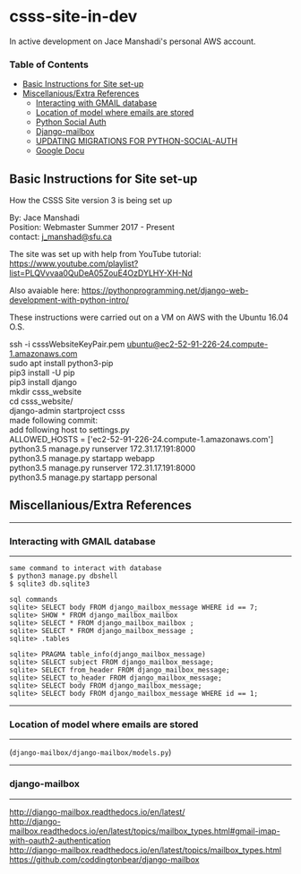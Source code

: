 # csss-site-in-dev

In active development on Jace Manshadi's personal AWS account.
### Table of Contents
 - [Basic Instructions for Site set-up](#basic-instructions-for-site-set-up)
 - [Miscellanious/Extra References](#miscellaniousextra-references)
    - [Interacting with GMAIL database](#interacting-with-gmail-database)
    - [Location of model where emails are stored](#location-of-model-where-emails-are-stored)
    - [Python Social Auth](##python-social-auth)
    - [Django-mailbox](#django-mailbox)
    - [UPDATING MIGRATIONS FOR PYTHON-SOCIAL-AUTH](#updating-migrations-for-python-social-auth)
    - [Google Docu](#google-docu)

## Basic Instructions for Site set-up

How the CSSS Site version 3 is being set up   
  
By: Jace Manshadi  
Position: Webmaster Summer 2017 - Present  
contact: j_manshad@sfu.ca  
  
The site was set up with help from YouTube tutorial: https://www.youtube.com/playlist?list=PLQVvvaa0QuDeA05ZouE4OzDYLHY-XH-Nd   
  
Also avaiable here: https://pythonprogramming.net/django-web-development-with-python-intro/  
  
These instructions were carried out on a VM on AWS with the Ubuntu 16.04 O.S.  
  
ssh -i csssWebsiteKeyPair.pem ubuntu@ec2-52-91-226-24.compute-1.amazonaws.com  
sudo apt install python3-pip  
pip3 install -U pip  
pip3 install django  
mkdir csss_website  
cd csss_website/  
django-admin startproject csss  
made following commit:  
add following host to settings.py  
        ALLOWED_HOSTS = ['ec2-52-91-226-24.compute-1.amazonaws.com']  
python3.5 manage.py runserver 172.31.17.191:8000  
python3.5 manage.py startapp webapp  
python3.5 manage.py runserver 172.31.17.191:8000  
python3.5 manage.py startapp personal  
   
## Miscellanious/Extra References

***************************************
### Interacting with GMAIL database
***************************************
```
same command to interact with database
$ python3 manage.py dbshell
$ sqlite3 db.sqlite3

sql commands
sqlite> SELECT body FROM django_mailbox_message WHERE id == 7;
sqlite> SHOW * FROM django_mailbox_mailbox
sqlite> SELECT * FROM django_mailbox_mailbox ;
sqlite> SELECT * FROM django_mailbox_message ;
sqlite> .tables

sqlite> PRAGMA table_info(django_mailbox_message)
sqlite> SELECT subject FROM django_mailbox_message;
sqlite> SELECT from_header FROM django_mailbox_message;
sqlite> SELECT to_header FROM django_mailbox_message;
sqlite> SELECT body FROM django_mailbox_message;
sqlite> SELECT body FROM django_mailbox_message WHERE id == 1;
```

*************************************************
### Location of model where emails are stored
*************************************************
(`django-mailbox/django-mailbox/models.py`)

*******************
### django-mailbox
*******************
http://django-mailbox.readthedocs.io/en/latest/  
http://django-mailbox.readthedocs.io/en/latest/topics/mailbox_types.html#gmail-imap-with-oauth2-authentication  
http://django-mailbox.readthedocs.io/en/latest/topics/mailbox_types.html  
https://github.com/coddingtonbear/django-mailbox  
